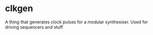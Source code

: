 # clkgen
A thing that generates clock pulses for a modular synthesiser. Used for driving sequencers and stuff
